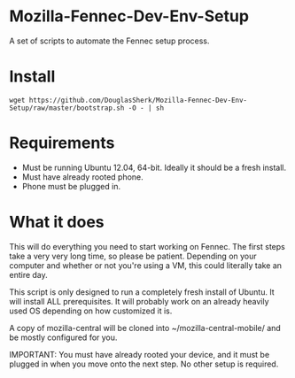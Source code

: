 Mozilla-Fennec-Dev-Env-Setup
============================

A set of scripts to automate the Fennec setup process.

# Install

``
wget https://github.com/DouglasSherk/Mozilla-Fennec-Dev-Env-Setup/raw/master/bootstrap.sh -O - | sh
``

# Requirements

- Must be running Ubuntu 12.04, 64-bit. Ideally it should be a fresh install.
- Must have already rooted phone.
- Phone must be plugged in.

# What it does

This will do everything you need to start working on Fennec. The first steps take a
very very long time, so please be patient. Depending on your computer and whether or
not you're using a VM, this could literally take an entire day.

This script is only designed to run a completely fresh install of Ubuntu. It
will install ALL prerequisites. It will probably work on an already heavily
used OS depending on how customized it is.

A copy of mozilla-central will be cloned into ~/mozilla-central-mobile/ and be
mostly configured for you.

IMPORTANT: You must have already rooted your device, and it must be plugged in
when you move onto the next step. No other setup is required.
